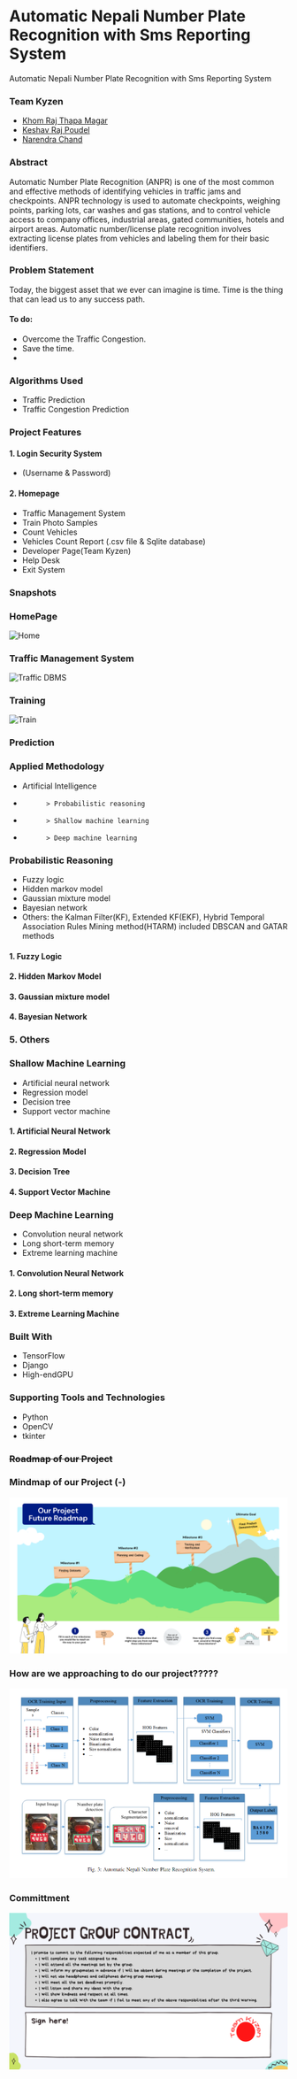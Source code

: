 # Automatic Nepali Number Plate Recognition with Sms Reporting System

Automatic Nepali Number Plate Recognition with Sms Reporting System

### Team Kyzen
* [Khom Raj Thapa Magar](https://khomz.github.io/)
* [Keshav Raj Poudel](https://github.com/Keshav-46)
* [Narendra Chand](https://github.com/)





<!-- # <strike>  Real-Time-Machine-Learning-Approach-on-Traffic-Congestion-Prediction-System-in-Internet-of-Vehicles </strike>

Real Time Machine Learning Approach on Traffic Congestion Prediction System in Internet of Vehicles

next topic
# <strike>  Dynamic traffic rule violation monitoring system using automatic number plate recognition with SMS feedback </strike>
Dynamic traffic rule violation monitoring system using automatic number plate recognition with SMS feedback -->




<!-- ### Team Kyzen
* [Khom Raj Thapa Magar](https://khomz.github.io/)
* [Keshav Raj Poudel](https://github.com/Keshav-46)



[[Click me!]](https://khomz.github.io/) -->

### Abstract

Automatic Number Plate Recognition (ANPR) is one of the most common and effective 
methods of identifying vehicles in traffic jams and checkpoints. ANPR technology is 
used to automate checkpoints, weighing points, parking lots, car washes and gas 
stations, and to control vehicle access to company offices, industrial areas, gated 
communities, hotels and airport areas. Automatic number/license plate recognition 
involves extracting license plates from vehicles and labeling them for their basic 
identifiers.


<!-- <strike> Time is one of the most important thing in this globalized world
Even a millisecond is essential in our dynamic day-to-day life.
Within a blink of eyes, there can be a drastic change in life.

Thus in recent years, traffic congestion prediction has led to a growing research area, 
especially of machine learning of Artificial Intelligence(AI).
With the introduction of big data by stationary sensors or probe vehicle data and 
the development of new AI models in the last few decades, this research are has expanded
extensively.
Traffic congestion, especially short-term traffic congestion prediction is made by 
evaluating different traffic parameters.
Most of the researches focus on historical data in forecasting traffic congestion.
However, a few articles made real-time traffic congestion prediction.
This paper systematically summarises the existing research conducted by applying the various
methodologies of AI, notably different machine learning models.
The paper accumulates the models under respective branches of AI, and the strength and weakness of the 
models are summarised.
</strike> -->


### Problem Statement
Today, the biggest asset that we ever can imagine is time. Time is the thing that can lead us to any success path. 

#### To do:
* Overcome the Traffic Congestion.
* Save the time.
* 

### Algorithms Used
* Traffic Prediction
* Traffic Congestion Prediction


### Project Features
#### 1. Login Security System
* (Username & Password)
#### 2. Homepage
* Traffic Management System
* Train Photo Samples
* Count Vehicles
* Vehicles Count Report (.csv file & Sqlite database)
* Developer Page(Team Kyzen)
* Help Desk
* Exit System


### Snapshots

### HomePage
![Home](images/)

### Traffic Management System
![Traffic DBMS](images/)

### Training
![Train](images/)

### Prediction


### Applied Methodology
* Artificial Intelligence
*           > Probabilistic reasoning
*           > Shallow machine learning
*           > Deep machine learning


### Probabilistic Reasoning
* Fuzzy logic
* Hidden markov model
* Gaussian mixture model
* Bayesian network
* Others: the Kalman Filter(KF), Extended KF(EKF), Hybrid Temporal Association Rules Mining method(HTARM) included DBSCAN and GATAR methods




#### 1. Fuzzy Logic


#### 2. Hidden Markov Model


#### 3. Gaussian mixture model


#### 4. Bayesian Network



### 5. Others





### Shallow Machine Learning
* Artificial neural network
* Regression model
* Decision tree
* Support vector machine

#### 1. Artificial Neural Network


#### 2. Regression Model


#### 3. Decision Tree


#### 4. Support Vector Machine




### Deep Machine Learning
* Convolution neural network
* Long short-term memory
* Extreme learning machine




#### 1. Convolution Neural Network


#### 2. Long short-term memory


#### 3. Extreme Learning Machine





### Built With
* TensorFlow
* Django
* High-endGPU
### Supporting Tools and Technologies
* Python
* OpenCV
* tkinter

### <strike>Roadmap of our Project </strike>
### Mindmap of our Project (*-*)
![Project Map](Contract/Finding%20Datasets.png)


### How are we approaching to do our project?????
![approach](workflow/pitching-ideas/Automatic-nepali-num-plate-recog-sys.png)


### Committment
![Project Map](Contract/Team%20Kyzen%20Contract%20Paper.png)

